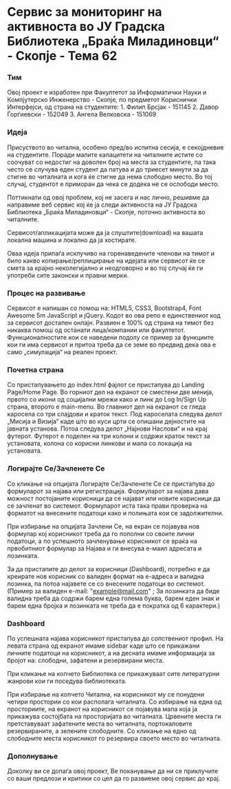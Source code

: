 ﻿# Сервис за мониторинг на активноста во ЈУ Градска Библиотека „Браќа Миладиновци“ - Скопје - Тема 62

### Тим

Овој проект е изработен при Факултетот за Информатички Науки и Компјутерско Инженерство - Скопје, по предметот Кориснички Интерфејси, од страна на студентите:
	1. Филип Брсјак - 151145
	2. Давор Ѓорѓиевски - 152049
	3. Ангела Велковска - 151069

 

### Идеја

Присуството во читална, особено пред/во испитна сесија, е секојдневие на студентите. Поради малите капацитети на читалните истите со соочуват со недостиг на доволен број на места за студентите, па така често се случува еден студент да патува и до триесет минути за да стигне во читалната и кога ќе стигне да нема слободно место. Во тој случај, студентот е приморан да чека се додека не се ослободи место.

Поттикнати од овој проблем, кој не засега и нас лично, решивме да направиме веб сервис кој ќе ја следи активноста на ЈУ Градска Библиотека „Браќа Миладиновци“ - Скопје, поточно активноста во читалните. 

Сервисот/апликацијата може да ја спуштите(download) на вашата локална машина и локално да ја хостирате.

Оваа идеја припаѓа исклучиво на горенаведените членови на тимот и било какво копирање/реплицирање на идејата или сервисот ќе се смета за крајно неколегијално и неодговорно и во тој случај ќе ги употреби сите законски и правни мерки.

### Процес на развивање

Сервисот е напишан со помош на: HTML5, CSS3, Bootstrap4, Font Awesome 5m JavaScript и jQuery. Кодот во ова репо е единствениот код за сервисот достапен онлајн. Развиен е 100% од страна на тимот без никаква помош од останати лица/компании или факултетот. Функционалностите кои се наведени подолу се пример за функциите кои ги има сервисот и притоа треба да се земе во предвид дека ова е само „симулација“ на реален проект.

### Почетна страна

Со пристапувањето до index.html фајлот се пристапува до Landing Page/Home Page. Во горниот дел на екранот се сместени две менија, првото со икони од социјални мрежи како и линк до Log In/Sign Up страна, второто е main-menu. Во главниот дел на екранот се гледа каросела со три слајдови и краток текст. Под кароселата следува делот „Мисија и Визија“ каде што во куси црти се опишани дејностите на јавната установа. Потоа следува делот „Најнови Наслови“ и на крај футерот. Футерот е поделен на три колони и содржи краток текст за установата, колона со корисни линкови и мапа со локација на установата.

### Логирајте Се/Зачленете Се

Со кликање на опцијата Логирајте Се/Зачленете Се се пристапува до формуларот за најава или регистрација. Формуларот за најава дава можност постојаните корисници да се најават или новите корисници да се зачленат во системот. Формуларот иста така прави проверка на форматот на внесените податоци како и полињата кои се задолжителни. 

При избирање на опцијата Зачлени Се, на екран се појавува нов формулар кој корисникот треба да го пополни со своите лични податоци, а по успешното зачленување корисникот се враќа на првобитниот формулар за Најава и ги внесува е-маил адресата и лозинката.

За да пристапите до делот за корисници (Dashboard), потребно е да креирате нов корисник со валиден формат на е-адреса и валидна лозинка, па потоа најавете се со внесените податоци во системот.(Пример за валиден е-mail: "example@mail.com" ; За лозинката да биде валидна треба да содржи барем една голема буква, барем еден знак и барем една бројка и лозинката не треба да е пократка од 6 карактери.)


### Dashboard

По успешната најава корисникот пристапува до сопствениот профил. На левата страна од екранот имаме sidebar каде што се прикажани личните податоци на корисникот, а на десната имаме информација за бројот на: слободни, зафатени и резервирани места.

При кликање на копчето Библиотека се прикажуваат сите литературни жанрови кои ги поседува библиотеката.

При избирање на копчето Читална, на корисникот му се понудени четири простории со кои располага читалната. Со избирање на една од просториите, на екранот на корисникот се појавува мапа која ја прикажува состојбата на просторијата во читалната. Црвените места ги претставуваат зафатените места во читалната, портокаловите резервираните, а зелените слободните. Со кликање на едно од слободните места корисникот го резервира своето место во читалната. 

### Дополнување

Доколку ви се допаѓа овој проект, Ве поканување да ни се приклучите со ваши предлози и критики со цел да го развиеме овој сервис до крај.
